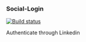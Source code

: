 ### Social-Login
[![Build status](https://travis-ci.org/karan6190/Social-Login.svg?branch=master)](https://travis-ci.org/karan6190/Social-Login)

Authenticate through Linkedin

